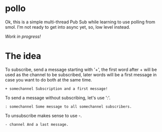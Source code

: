 # pollo

Ok, this is a simple multi-thread Pub Sub while learning to use polling from
smol. I'm not ready to get into async yet, so, low level instead.

_Work in progress!_

# The idea

To subscribe, send a message starting with '+', the first word after + will be
used as the channel to be subscribed, later words will be a first message in
case you want to do both at the same time.

    + somechannel Subscription and a first message!

To send a message without subscribing, let's use ':'.

    : somechannel Some message to all somechannel subscribers.

To unsubscribe makes sense to use -.

    - channel And a last message.
